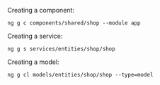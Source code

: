 Creating a component:

```
ng g c components/shared/shop --module app
```



Creating a service:

```
ng g s services/entities/shop/shop
```



Creating a model:

```
ng g cl models/entities/shop/shop --type=model
```

